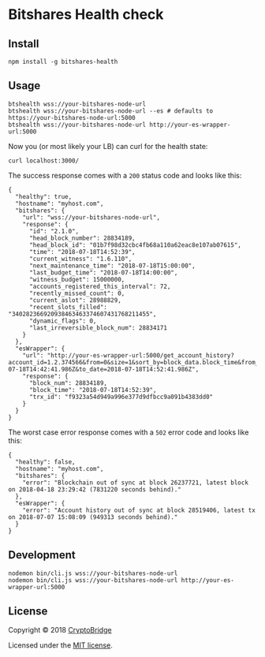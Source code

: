 Bitshares Health check
======================

## Install

    npm install -g bitshares-health

## Usage

    btshealth wss://your-bitshares-node-url
    btshealth wss://your-bitshares-node-url --es # defaults to https://your-bitshares-node-url:5000 
    btshealth wss://your-bitshares-node-url http://your-es-wrapper-url:5000

Now you (or most likely your LB) can curl for the health state:

    curl localhost:3000/
    
The success response comes with a `200` status code and looks like this:

```
{
  "healthy": true,
  "hostname": "myhost.com",
  "bitshares": {
    "url": "wss://your-bitshares-node-url",
    "response": {
      "id": "2.1.0",
      "head_block_number": 28834189,
      "head_block_id": "01b7f98d32cbc4fb68a110a62eac8e107ab07615",
      "time": "2018-07-18T14:52:39",
      "current_witness": "1.6.110",
      "next_maintenance_time": "2018-07-18T15:00:00",
      "last_budget_time": "2018-07-18T14:00:00",
      "witness_budget": 15000000,
      "accounts_registered_this_interval": 72,
      "recently_missed_count": 0,
      "current_aslot": 28988829,
      "recent_slots_filled": "340282366920938463463374607431768211455",
      "dynamic_flags": 0,
      "last_irreversible_block_num": 28834171
    }
  },
  "esWrapper": {
    "url": "http://your-es-wrapper-url:5000/get_account_history?account_id=1.2.374566&from=0&size=1&sort_by=block_data.block_time&from_date=2018-07-18T14:42:41.986Z&to_date=2018-07-18T14:52:41.986Z",
    "response": {
      "block_num": 28834189,
      "block_time": "2018-07-18T14:52:39",
      "trx_id": "f9323a54d949a996e377d9dfbcc9a091b4383dd0"
    }
  }
}
```
 
The worst case error response comes with a `502` error code and looks like this:

```
{
  "healthy": false,
  "hostname": "myhost.com",
  "bitshares": {
    "error": "Blockchain out of sync at block 26237721, latest block on 2018-04-18 23:29:42 (7831220 seconds behind)."
  },
  "esWrapper": {
    "error": "Account history out of sync at block 28519406, latest tx on 2018-07-07 15:08:09 (949313 seconds behind)."
  }
}
```


## Development

    nodemon bin/cli.js wss://your-bitshares-node-url
    nodemon bin/cli.js wss://your-bitshares-node-url http://your-es-wrapper-url:5000


## License

Copyright &copy; 2018 [CryptoBridge](https://github.com/cryptobridge)

Licensed under the [MIT license](http://opensource.org/licenses/MIT).
